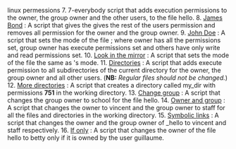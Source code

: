 linux permessions
7. 7-everybody script that adds execution permissions to the owner, the group owner and the other users, to the file hello.
8. [James Bond](./8-James_Bond) : A script that gives the gives the rest of the users permission and removes all permission for the owner and the group owner.
9. [John Doe](./9-John_Doe) : A script that sets the mode of the file ; where owner has all the permissions set, group owner has execute permissions set and others have only write and read permissions set.
10. [Look in the mirror](./10-mirror_permissions) : A script that sets the mode of the file  the same as 's mode.
11. [Directories](./11-directories_permissions) : A script that adds execute permission to all subdirectories of the current directory for the owner, the group owner and all other users. (**NB:** *Regular files should not be changed.*)
12. [More directories](./12-directory_permissions) : A script that creates a directory called my_dir with permissions **751** in the working directory.
13. [Change group](./13-change_group) : A script that changes the group owner to school for the file hello.
14. [Owner and group](./100-change_owner_and_group) : A script that changes the owner to vincent and the group owner to staff for all the files and directories in the working directory.
15. [Symbolic links](./101-symbolic_link_permissions) : A script that changes the owner and the group owner of _hello to vincent and staff respectively.
16. [If only](./102-if_only) : A script that changes the owner of the file hello to betty only if it is owned by the user guillaume.
